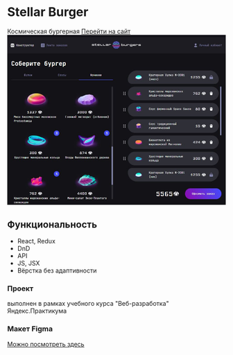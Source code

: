# Stellar Burger
Космическая бургерная [Перейти на сайт](https://r2u1s.github.io/react-burger/) 
![screenshot](https://github.com/R2u1s/react-burger/blob/main/src/images/gh-pages.JPG)
## Функциональность
* React, Redux
* DnD
* API
* JS, JSX
* Вёрстка без адаптивности
### Проект
выполнен в рамках учебного курса "Веб-разработка" Яндекс.Практикума
### Макет Figma
[Можно посмотреть здесь](https://www.figma.com/file/ocw9a6hNGeAejl4F3G9fp8/React-_-%D0%9F%D1%80%D0%BE%D0%B5%D0%BA%D1%82%D0%BD%D1%8B%D0%B5-%D0%B7%D0%B0%D0%B4%D0%B0%D1%87%D0%B8-(3-%D0%BC%D0%B5%D1%81%D1%8F%D1%86%D0%B0)_external_link?type=design&node-id=0-1&t=j3iMbLSuFQ5xJvMn-0)
